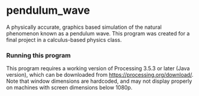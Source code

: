 # pendulum_wave
A physically accurate, graphics based simulation of the natural phenomenon known as a pendulum wave.
This program was created for a final project in a calculus-based physics class.
### Running this program
This program requires a working version of Processing 3.5.3 or later (Java version), which can be downloaded from https://processing.org/download/.
Note that window dimensions are hardcoded, and may not display properly on machines with screen dimensions below 1080p.
